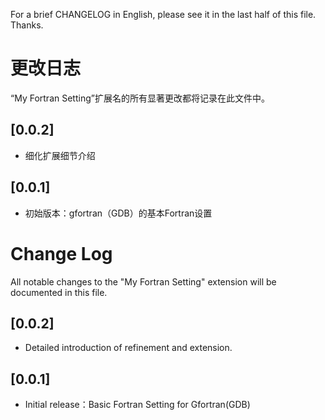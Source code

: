 For a brief CHANGELOG in English, please see it in the last half of this file. Thanks.
# 更改日志

“My Fortran Setting”扩展名的所有显著更改都将记录在此文件中。

## [0.0.2]

- 细化扩展细节介绍

## [0.0.1]

- 初始版本：gfortran（GDB）的基本Fortran设置


# Change Log

All notable changes to the "My Fortran Setting" extension will be documented in this file.

## [0.0.2]

- Detailed introduction of refinement and extension.

## [0.0.1]

- Initial release：Basic Fortran Setting for Gfortran(GDB)